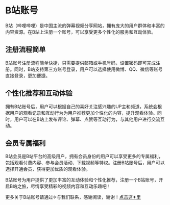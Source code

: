 # B站账号

B站（哔哩哔哩）是中国主流的弹幕视频分享网站，拥有庞大的用户群体和丰富的内容资源。在B站上注册一个账号，可以享受更多个性化的服务和互动体验。

## 注册流程简单

B站账号注册流程简单快捷，只需要提供邮箱或手机号码，设置密码即可完成注册。同时，B站支持第三方账号登录，用户可以选择使用微博、QQ、微信等账号直接登录，更加便捷。

## 个性化推荐和互动体验

拥有B站账号后，用户可以根据自己的喜好关注感兴趣的UP主和频道，系统会根据用户的观看记录和互动行为为用户推荐更加个性化的内容，提升观看体验。同时，用户可以在B站上发布评论、弹幕、点赞等互动行为，与其他用户进行交流互动。

## 会员专属福利

B站会员是B站平台的高级用户，拥有会员身份的用户可以享受更多的专属福利，包括观看付费内容、参与会员活动、下载视频等特权。注册B站账号后，用户可以选择开通会员，获得更加优质的观看体验。

B站账号为用户提供了更加丰富的互动体验和个性化推荐，注册一个B站账号，开启B站之旅，尽情享受精彩的视频内容和互动乐趣吧！

更多关于B站账号请通过✈与我们联系，感谢阅读，谢谢！[点击这✈里](https://t.me/sjlmbot)